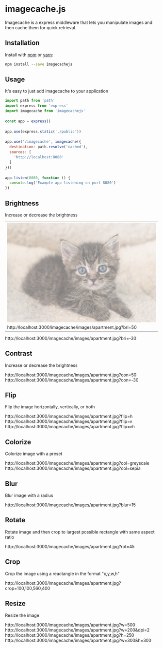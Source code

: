 # imagecache.js

Imagecache is a express middleware that lets you manipulate images and then
cache them for quick retrieval.

## Installation
Install with [npm](http://npmjs.com) or [yarn](https://yarnpkg.com):

```sh
npm install --save imagecachejs
```

## Usage
It's easy to just add imagecache to your application

```JavaScript
import path from 'path'
import express from 'express'
import imagecache from 'imagecachejs'

const app = express()

app.use(express.static('./public'))

app.use('/imagecache', imagecache({
  destination: path.resolve('cached'),
  sources: [
    'http://localhost:8080'
  ]
}))

app.listen(8080, function () {
  console.log('Example app listening on port 8080')
})
```

## Brightness
Increase or decrease the brightness
<table>
  <tr><td><img src="https://raw.githubusercontent.com/mahaplatform/imagecachejs/master/docs/kitten-bri-50.jpg" /></td></tr>
  <tr><td>http://localhost:3000/imagecache/images/apartment.jpg?bri=50</td></tr>
</table>

http://localhost:3000/imagecache/images/apartment.jpg?bri=-30

## Contrast
Increase or decrease the brightness

http://localhost:3000/imagecache/images/apartment.jpg?con=50
http://localhost:3000/imagecache/images/apartment.jpg?con=-30

## Flip
Flip the image horizontally, vertically, or both

http://localhost:3000/imagecache/images/apartment.jpg?flip=h
http://localhost:3000/imagecache/images/apartment.jpg?flip=v
http://localhost:3000/imagecache/images/apartment.jpg?flip=vh

## Colorize
Colorize image with a preset

http://localhost:3000/imagecache/images/apartment.jpg?col=greyscale
http://localhost:3000/imagecache/images/apartment.jpg?col=sepia

## Blur
Blur image with a radius

http://localhost:3000/imagecache/images/apartment.jpg?blur=15

## Rotate
Rotate image and then crop to largest possible rectangle with same aspect ratio

http://localhost:3000/imagecache/images/apartment.jpg?rot=45

## Crop
Crop the image using a reactangle in the format "x,y,w,h"

http://localhost:3000/imagecache/images/apartment.jpg?crop=100,100,560,400


## Resize
Resize the image

http://localhost:3000/imagecache/images/apartment.jpg?w=500
http://localhost:3000/imagecache/images/apartment.jpg?w=200&dpi=2
http://localhost:3000/imagecache/images/apartment.jpg?h=250
http://localhost:3000/imagecache/images/apartment.jpg?w=300&h=300

